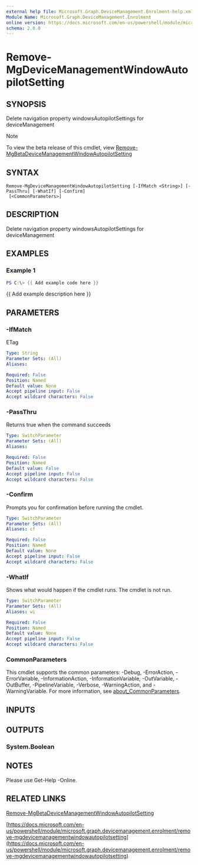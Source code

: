 ```yaml
---
external help file: Microsoft.Graph.DeviceManagement.Enrolment-help.xml
Module Name: Microsoft.Graph.DeviceManagement.Enrolment
online version: https://docs.microsoft.com/en-us/powershell/module/microsoft.graph.devicemanagement.enrolment/remove-mgdevicemanagementwindowautopilotsetting
schema: 2.0.0
---
```


# Remove-MgDeviceManagementWindowAutopilotSetting

## SYNOPSIS
Delete navigation property windowsAutopilotSettings for deviceManagement

> [!NOTE]
> To view the beta release of this cmdlet, view [Remove-MgBetaDeviceManagementWindowAutopilotSetting](/powershell/module/Microsoft.Graph.Beta.DeviceManagement.Enrolment/Remove-MgDeviceManagementWindowAutopilotSetting?view=graph-powershell-beta)

## SYNTAX

```
Remove-MgDeviceManagementWindowAutopilotSetting [-IfMatch <String>] [-PassThru] [-WhatIf] [-Confirm]
 [<CommonParameters>]
```

## DESCRIPTION
Delete navigation property windowsAutopilotSettings for deviceManagement

## EXAMPLES

### Example 1
```powershell
PS C:\> {{ Add example code here }}
```

{{ Add example description here }}

## PARAMETERS

### -IfMatch
ETag

```yaml
Type: String
Parameter Sets: (All)
Aliases:

Required: False
Position: Named
Default value: None
Accept pipeline input: False
Accept wildcard characters: False
```

### -PassThru
Returns true when the command succeeds

```yaml
Type: SwitchParameter
Parameter Sets: (All)
Aliases:

Required: False
Position: Named
Default value: False
Accept pipeline input: False
Accept wildcard characters: False
```

### -Confirm
Prompts you for confirmation before running the cmdlet.

```yaml
Type: SwitchParameter
Parameter Sets: (All)
Aliases: cf

Required: False
Position: Named
Default value: None
Accept pipeline input: False
Accept wildcard characters: False
```

### -WhatIf
Shows what would happen if the cmdlet runs.
The cmdlet is not run.

```yaml
Type: SwitchParameter
Parameter Sets: (All)
Aliases: wi

Required: False
Position: Named
Default value: None
Accept pipeline input: False
Accept wildcard characters: False
```

### CommonParameters
This cmdlet supports the common parameters: -Debug, -ErrorAction, -ErrorVariable, -InformationAction, -InformationVariable, -OutVariable, -OutBuffer, -PipelineVariable, -Verbose, -WarningAction, and -WarningVariable. For more information, see [about_CommonParameters](http://go.microsoft.com/fwlink/?LinkID=113216).

## INPUTS

## OUTPUTS

### System.Boolean
## NOTES
Please use Get-Help -Online.

## RELATED LINKS
[Remove-MgBetaDeviceManagementWindowAutopilotSetting](/powershell/module/Microsoft.Graph.Beta.DeviceManagement.Enrolment/Remove-MgDeviceManagementWindowAutopilotSetting?view=graph-powershell-beta)

[https://docs.microsoft.com/en-us/powershell/module/microsoft.graph.devicemanagement.enrolment/remove-mgdevicemanagementwindowautopilotsetting](https://docs.microsoft.com/en-us/powershell/module/microsoft.graph.devicemanagement.enrolment/remove-mgdevicemanagementwindowautopilotsetting)


